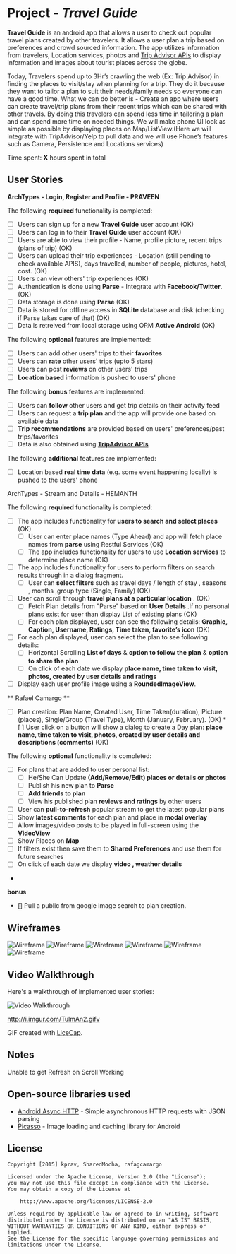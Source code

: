 # Project  - *Travel Guide*

**Travel Guide** is an android app that allows a user to check out popular travel plans created by other travelers. It allows a user plan a trip based on preferences and crowd sourced information. The app utilizes information from travelers, Location services, photos and [Trip Advisor APIs](https://developer-tripadvisor.com/content-api/) to display information and images about tourist places across the globe.

Today, Travelers spend up to 3Hr’s crawling the web (Ex: Trip Advisor) in finding the places to visit/stay when planning for a trip. They do it because they want to tailor a plan to suit their needs/family needs so everyone can have a good time. What we can do better is - Create an app where users can create travel/trip plans from their recent trips which can be shared with other travels. By doing this travelers can spend less time in tailoring a plan and can spend more time on needed things. We will make phone UI look as simple as possible by displaying places on Map/ListView.(Here we will integrate with TripAdvisor/Yelp to pull data and we will use Phone’s features such as Camera, Persistence and Locations services)

Time spent: **X** hours spent in total

## User Stories

**ArchTypes - Login, Register and Profile - PRAVEEN**

The following **required** functionality is completed:

* [ ]	Users can sign up for a new **Travel Guide** user account (OK)
* [ ]	Users can log in to their **Travel Guide** user account (OK)
* [ ] Users are able to view their profile - Name, profile picture, recent trips (plans of trip) (OK)
* [ ] Users can upload their trip experiences - Location (still pending to check available APIS), days travelled, number of people, pictures, hotel, cost. (OK)
* [ ] Users can view others' trip experiences (OK)
* [ ] Authentication is done using **Parse** - Integrate with **Facebook/Twitter**. (OK)
* [ ] Data storage is done using **Parse** (OK)
* [ ] Data is stored for offline access in **SQLite** database and disk (checking if Parse takes care of that) (OK)
* [ ] Data is retreived from local storage using ORM **Active Android** (OK)
    
The following **optional** features are implemented:
* [ ] Users can add other users' trips to their **favorites**
* [ ] Users can **rate** other users' trips (upto 5 stars)
* [ ] Users can post **reviews** on other users' trips
* [ ] **Location based** information is pushed to users' phone

The following **bonus** features are implemented:

* [ ] Users can **follow** other users and get trip details on their activity feed
* [ ] Users can request a **trip plan** and the app will provide one based on available data
* [ ] **Trip recommendations** are provided based on users' preferences/past trips/favorites
* [ ] Data is also obtained using **[TripAdvisor APIs](https://developer-tripadvisor.com/content-api/)**

The following **additional** features are implemented:
* [ ] Location based **real time data** (e.g. some event happening locally) is pushed to the users' phone

ArchTypes - Stream and Details - HEMANTH

The following **required** functionality is completed:

* [ ] The app includes functionality for **users to search and select places** (OK)
  * [ ] User can enter place names (Type Ahead) and app will fetch place names from **parse** using Restful Services (OK)
  * [ ] The app includes functionality for users to use **Location services** to determine place name (OK)
* [ ] The app includes functionality for users to perform filters on search results through in a dialog fragment.
  * [ ] User can **select filters** such as travel days / length of stay , seasons , months ,group type (Single, Family) (OK)
* [ ] User can scroll through **travel plans at a particular location** . (OK)
  * [ ] Fetch Plan details from "Parse" based on **User Details** .If no personal plans exist for user than display List of existing plans (OK)
  * [ ] For each plan displayed, user can see the following details: **Graphic, Caption, Username, Ratings, Time taken, favorite’s icon** (OK)
* [ ] For each plan displayed, user can select the plan to see following details:
  * [ ] Horizontal Scrolling **List of days** & **option to follow the plan** & **option to share the plan**
  * [ ] On click of each date we display **place name, time taken to visit, photos, created by user details and ratings**
* [ ] Display each user profile image using a **RoundedImageView**.

** Rafael Camargo **
* [ ] Plan creation: Plan Name, Created User, Time Taken(duration), Picture (places), Single/Group (Travel Type), Month (January, February). (OK)
      * [ ] User click on a button will show a dialog to create a Day plan: **place name, time taken to visit, photos, created by user details and descriptions (comments)** (OK)



The following **optional** functionality is completed:

* [ ] For plans that are added to user personal list:
  * [ ] He/She Can Update **(Add/Remove/Edit) places or details or photos**
  * [ ] Publish his new plan to **Parse**
  * [ ] **Add friends to plan**
  * [ ] View his published plan **reviews and ratings** by other users
* [ ] User can **pull-to-refresh** popular stream to get the latest popular plans
* [ ] Show **latest comments** for each plan and place in **modal overlay**
* [ ] Allow images/video posts to be played in full-screen using the **VideoView**
* [ ] Show Places on **Map**
* [ ] If filters exist then save them to **Shared Preferences** and use them for future searches
* [ ] On click of each date we display **video , weather details**
* 
**bonus**

* [] Pull a public from google image search to plan creation.

## Wireframes

![Wireframe](Wireframes/Login_1.png)
![Wireframe](Wireframes/Login_2.png)
![Wireframe](Wireframes/SignUp.png)
![Wireframe](Wireframes/Profile.png)
![Wireframe](Wireframes/HomeScreen.png)
![Wireframe](Wireframes/Detailed_Plan.png)

## Video Walkthrough 

Here's a walkthrough of implemented user stories:

<img src='' title='Video Walkthrough' width='' alt='Video Walkthrough' />

http://i.imgur.com/TulmAn2.gifv

GIF created with [LiceCap](http://www.cockos.com/licecap/).

## Notes

Unable to get Refresh on Scroll Working

## Open-source libraries used

- [Android Async HTTP](https://github.com/loopj/android-async-http) - Simple asynchronous HTTP requests with JSON parsing
- [Picasso](http://square.github.io/picasso/) - Image loading and caching library for Android

## License

    Copyright [2015] kprav, SharedMocha, rafagcamargo

    Licensed under the Apache License, Version 2.0 (the "License");
    you may not use this file except in compliance with the License.
    You may obtain a copy of the License at

        http://www.apache.org/licenses/LICENSE-2.0

    Unless required by applicable law or agreed to in writing, software
    distributed under the License is distributed on an "AS IS" BASIS,
    WITHOUT WARRANTIES OR CONDITIONS OF ANY KIND, either express or implied.
    See the License for the specific language governing permissions and
    limitations under the License.
    

